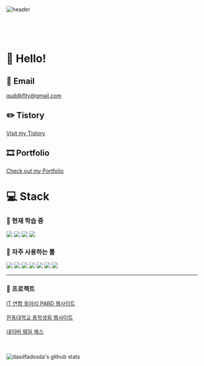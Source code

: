 ![header](https://capsule-render.vercel.app/api?type=wave&color=auto&height=300&section=header&text=박정규%&fontSize=90)
<br>
<br>

<br><br>

# 👋 Hello!

## 📧 Email
quddkflty@gmail.com

## ✏️ Tistory
[Visit my Tistory](https://quddkflty.tistory.com)

## 🎞️ Portfolio
[Check out my Portfolio](https://jeoungkyupark.notion.site/58f178a2d5c04b57b367cc6098f1077f?pvs=4)

</div>
<h1>💻 Stack</h1> 
<h3>🌱 현재 학습 중</h3>
<div style={display:flex}>
    <img src="https://img.shields.io/badge/Spring-6DB33F?style=for-the-badge&logo=Spring&logoColor=white">
 <img src="https://img.shields.io/badge/JAVA-007396?style=for-the-badge&logo=java&logoColor=white"> 
  <img src="https://img.shields.io/badge/AWS-232F3E?style=for-the-badge&logo=AWS&logoColor=white"> 
  <img src="https://img.shields.io/badge/Django-092E20?style=for-the-badge&logo=django&logoColor=white"> 

</div>
<h3 style={coloe:"black"}>🌲 자주 사용하는 툴</h3>
<div style={display:flex}>
<img src="https://img.shields.io/badge/React-20232A?style=for-the-badge&logo=react&logoColor=61DAFB"/>
  <img src="https://img.shields.io/badge/Dart-0175C2?style=for-the-badge&logo=Dart&logoColor=white"/>
  <img src="https://img.shields.io/badge/Flutter-02569B?style=for-the-badge&logo=Flutter&logoColor=white"/>
     <img src="https://img.shields.io/badge/Figma-F24E1E?style=for-the-badge&logo=figma&logoColor=white"/>
    <img src="https://img.shields.io/badge/firebase-ffca28?style=for-the-badge&logo=firebase&logoColor=black"/>
 <img src="https://img.shields.io/badge/Node.js-339933?style=for-the-badge&logo=nodedotjs&logoColor=white"/>
     <img src="https://img.shields.io/badge/GitHub-100000?style=for-the-badge&logo=github&logoColor=white"/>


</div>
<hr/>
<div style={display:flex}>
<h3>🚀 프로젝트</h3>
<div>
<a href="https://we-pard.com">IT 연합 동아리 PARD 웹사이트</a>
  </div>
 <br>
 <div>
<a href="https://stu.handong.edu/">한동대학교 총학생회 웹사이트 </a>
</div>
 <br>
 <div>
<a href="https://chessextension.web.app">네이버 웨일 체스 </a>
</div>

<br>
<br>

![dasdfadssda's github stats](https://github-readme-stats.vercel.app/api?username=dasdfadssda&show_icons=true&hide_border=true)

